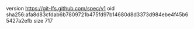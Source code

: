 version https://git-lfs.github.com/spec/v1
oid sha256:afa8d83cfdab6b7809721b475fd97b14680d8d3373d984ebe4f45b65427a2efb
size 717
